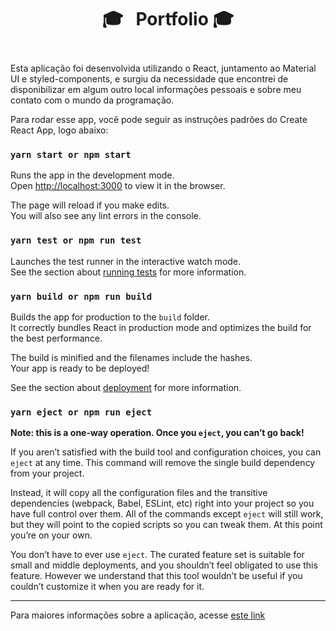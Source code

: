 
# <p align="center">:mortar_board:  &nbsp; Portfolio :mortar_board: </p>

<p align="center">
  <img href="https://github.com/ChristopherHauschild/My-Portfolio/blob/master/port.PNG?raw=true" width="900px">
</p>

Esta aplicação foi desenvolvida utilizando o React, juntamento ao Material UI e styled-components, e surgiu da necessidade que encontrei de disponibilizar em algum outro local informações pessoais e sobre meu contato com o mundo da programação.

Para rodar esse app, você pode seguir as instruções padrões do Create React App, logo abaixo:

### `yarn start or npm start`

Runs the app in the development mode.<br />
Open [http://localhost:3000](http://localhost:3000) to view it in the browser.

The page will reload if you make edits.<br />
You will also see any lint errors in the console.

### `yarn test or npm run test`

Launches the test runner in the interactive watch mode.<br />
See the section about [running tests](https://facebook.github.io/create-react-app/docs/running-tests) for more information.

### `yarn build or npm run build`

Builds the app for production to the `build` folder.<br />
It correctly bundles React in production mode and optimizes the build for the best performance.

The build is minified and the filenames include the hashes.<br />
Your app is ready to be deployed!

See the section about [deployment](https://facebook.github.io/create-react-app/docs/deployment) for more information.

### `yarn eject or npm run eject`

**Note: this is a one-way operation. Once you `eject`, you can’t go back!**

If you aren’t satisfied with the build tool and configuration choices, you can `eject` at any time. This command will remove the single build dependency from your project.

Instead, it will copy all the configuration files and the transitive dependencies (webpack, Babel, ESLint, etc) right into your project so you have full control over them. All of the commands except `eject` will still work, but they will point to the copied scripts so you can tweak them. At this point you’re on your own.

You don’t have to ever use `eject`. The curated feature set is suitable for small and middle deployments, and you shouldn’t feel obligated to use this feature. However we understand that this tool wouldn’t be useful if you couldn’t customize it when you are ready for it.

<hr>

Para maiores informações sobre a aplicação, acesse <a href="https://github.com/ChristopherHauschild/Portfolio">este link</a>
